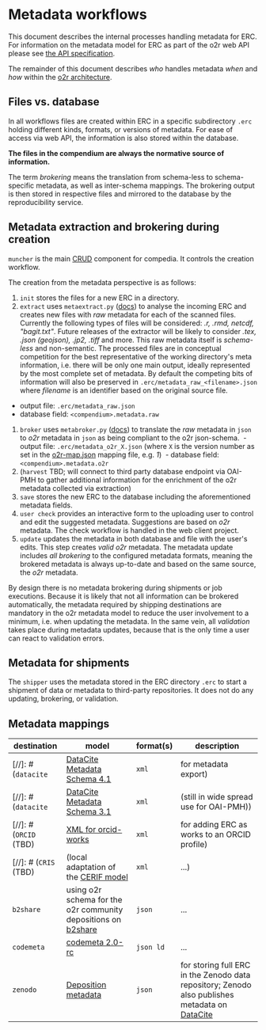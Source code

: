 # Metadata workflows

This document describes the internal processes handling metadata for ERC.
For information on the metadata model for ERC as part of the o2r web API please see [the API specification](https://o2r.info/api/compendium/metadata).

The remainder of this document describes _who_ handles metadata _when_ and _how_ within the [o2r architecture](/).

## Files vs. database

In all workflows files are created within ERC in a specific subdirectory `.erc` holding different kinds, formats, or versions of metadata.
For ease of access via web API, the information is also stored within the database.

**The files in the compendium are always the normative source of information.**

The term _brokering_ means the translation from schema-less to schema-specific metadata, as well as inter-schema mappings.
The brokering output is then stored in respective files and mirrored to the database by the reproducibility service.

## Metadata extraction and brokering during creation

`muncher` is the main [CRUD](https://en.wikipedia.org/wiki/Create,_read,_update_and_delete) component for compedia.
It controls the creation workflow.

The creation from the metadata perspective is as follows:

1. `init` stores the files for a new ERC in a directory.
1. `extract` uses `metaextract.py` ([docs](https://github.com/o2r-project/o2r-meta#2-metaextract)) to analyse the incoming ERC and creates new files with _raw_ metadata for each of the scanned files. Currently the following types of files will be considered: _.r, .rmd, netcdf, "bagit.txt"_. Future releases of the extractor will be likely to consider _.tex, .json (geojson), .jp2, .tiff_ and more.
This raw metadata itself is _schema-less_ and non-semantic.
The processed files are in conceptual competition for the best representative of the working directory's meta information, i.e. there will be only one main output, ideally represented by the most complete set of metadata.
By default the competing bits of information will also be preserved in `.erc/metadata_raw_<filename>.json` where _filename_ is an identifier based on the original source file.
  - output file: `.erc/metadata_raw.json`
  - database field: `<compendium>.metadata.raw`
1. `broker` uses `metabroker.py` ([docs](https://github.com/o2r-project/o2r-meta#5-metabroker)) to translate the _raw_ metadata in `json` to _o2r_ metadata in `json` as being compliant to the o2r json-schema.
  - output file: `.erc/metadata_o2r_X.json` (where `X` is the version number as set in the [o2r-map.json](https://github.com/o2r-project/o2r-meta/blob/master/broker/mappings/o2r-map.json) mapping file, e.g. _1_)
  - database field: `<compendium>.metadata.o2r`
1. (`harvest` TBD; will connect to third party database endpoint via OAI-PMH to gather additional information for the enrichment of the o2r metadata collected via extraction)
1. `save` stores the new ERC to the database including the aforementioned metadata fields.
1. `user check` provides an interactive form to the uploading user to control and edit the suggested metadata.
Suggestions are based on _o2r_ metadata.
The check workflow is handled in the web client project.
1. `update` updates the metadata in both database and file with the user's edits.
This step creates _valid o2r_ metadata.
The metadata update includes _all brokering_ to the configured metadata formats, meaning the brokered metadata is always up-to-date and based on the same source, the _o2r_ metadata.

By design there is no metadata brokering during shipments or job executions.
Because it is likely that not all information can be brokered automatically, the metadata required by shipping destinations are mandatory in the o2r metadata model to reduce the user involvement to a minimum, i.e. when updating the metadata.
In the same vein, all _validation_ takes place during metadata updates, because that is the only time a user can react to validation errors.

## Metadata for shipments

The `shipper` uses the metadata stored in the ERC directory `.erc` to start a shipment of data or metadata to third-party repositories.
It does not do any updating, brokering, or validation.

## Metadata mappings

**destination** | **model** | **format(s)** | **description**
------ | ------ | ------ | ------
[//]: # (`datacite` | [DataCite Metadata Schema 4.1](http://schema.datacite.org/meta/kernel-4.1/) | `xml` | for metadata export)
[//]: # (`datacite` | [DataCite Metadata Schema 3.1](http://schema.datacite.org/meta/kernel-3.1/) | `xml` | (still in wide spread use for OAI-PMH))
[//]: # (`ORCID` (TBD) | [XML for orcid-works](https://members.orcid.org/api/xml-orcid-works) | `xml` | for adding ERC as works to an ORCID profile)
[//]: # (`CRIS` (TBD) | (local adaptation of the [CERIF model](http://www.eurocris.org/cerif/main-features-cerif) | `xml` | ...)
`b2share` | using o2r schema for the o2r community depositions on [b2share](https://b2share.eudat.eu/)  | `json` | ...
`codemeta` | [codemeta 2.0-rc](https://github.com/codemeta/codemeta/tree/2.0-rc) | `json ld` | ...
`zenodo` | [Deposition metadata](https://zenodo.org/dev#collapse-list16) | `json` | for storing full ERC in the Zenodo data repository; Zenodo also publishes metadata on [DataCite](https://datacite.org/)
